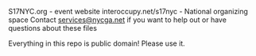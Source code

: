 S17NYC.org - event website
interoccupy.net/s17nyc - National organizing space
Contact services@nycga.net if you want to help out or have questions about these files

Everything in this repo is public domain! Please use it.

